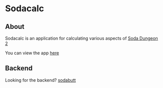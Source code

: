 # Sodacalc

## About

Sodacalc is an application for calculating various aspects of [Soda Dungeon 2](https://www.sodadungeon.com/)

You can view the app [here](https://sodacalc.ue.r.appspot.com/)

## Backend

Looking for the backend? [sodabutt](https://github.com/EnigmaticaGH/sodabutt)
